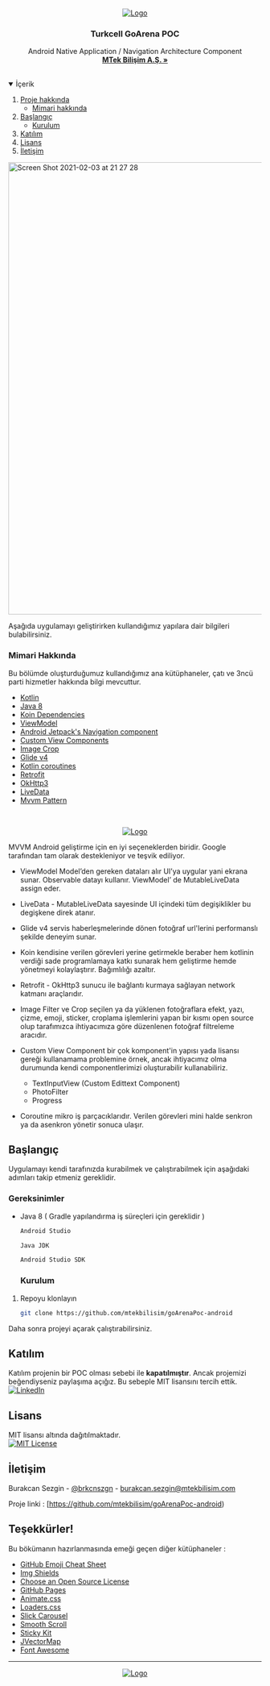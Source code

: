 
<!-- PROJECT LOGO -->
<br />
<p align="center">
  <a href="https://github.com/mtekbilisim">
    <img src="https://www.cioupdate.com.tr/wp-content/uploads/2020/06/poc.jpg" alt="Logo">
  </a>

<h3 align="center">Turkcell GoArena POC</h3>

  <p align="center">
    Android Native Application /  Navigation Architecture Component
    <br />
    <a href="http://www.mtekbilisim.com"><strong>MTek Bilişim A.Ş. »</strong></a>
    <br />
    <br />
  </p>
</p>

<!-- TABLE OF CONTENTS -->
<details open="open">
  <summary>İçerik</summary>
  <ol>
    <li>
      <a href="#about-the-project">Proje hakkında</a>
      <ul>
        <li><a href="#built-with">Mimari hakkında</a></li>
      </ul>
    </li>
    <li>
      <a href="#getting-started">Başlangıç</a>
      <ul>
        <li><a href="#installation">Kurulum</a></li>
      </ul>
    </li>
    <li><a href="#contributing">Katılım</a></li>
    <li><a href="#license">Lisans</a></li>
    <li><a href="#contact">İletişim</a></li>
  </ol>
</details>

<img width="898" alt="Screen Shot 2021-02-03 at 21 27 28" src="https://user-images.githubusercontent.com/34453671/106792295-02d35100-6667-11eb-97d6-ca519c2a2056.png" alt="Logo">


Aşağıda uygulamayı geliştirirken kullandığımız yapılara dair bilgileri bulabilirsiniz.

### Mimari Hakkında

Bu bölümde oluşturduğumuz kullandığımız ana kütüphaneler, çatı ve 3ncü parti hizmetler hakkında bilgi mevcuttur.

* [Kotlin](https://kotlinlang.org/)
* [Java 8](https://www.oracle.com/tr/java/technologies/javase-jdk8-downloads.html)
* [Koin Dependencies](https://insert-koin.io)
* [ViewModel](https://developer.android.com/topic/libraries/architecture/viewmodel?gclid=CjwKCAiAsOmABhAwEiwAEBR0ZmX9hYu395Djcu7p85bjdTzYDHVx2RC9eUfaxuN2Ez2WbRpt1vYHGRoCg8MQAvD_BwE&gclsrc=aw.ds)
* [Android Jetpack's Navigation component](https://developer.android.com/guide/navigation)
* [Custom View Components](https://developer.android.com/guide/topics/ui/custom-components)
* [Image Crop](https://github.com/igreenwood/SimpleCropView)
* [Glide v4](https://bumptech.github.io/glide/)
* [Kotlin coroutines](https://developer.android.com/kotlin/coroutines?gclid=CjwKCAiAsOmABhAwEiwAEBR0ZsmldRBZG-OZsDLssJfpn-6IX0JO-hNMxeXbAMElP8pkmziUrj-rCBoC3-sQAvD_BwE&gclsrc=aw.ds)
* [Retrofit](https://square.github.io/#android)
* [OkHttp3](https://square.github.io/okhttp/)
* [LiveData](https://developer.android.com/topic/libraries/architecture/livedata)
* [Mvvm Pattern](https://developer.android.com/jetpack/guide)


<br />
<p align="center">
  <a href="https://github.com/mtekbilisim">
    <img src="https://user-images.githubusercontent.com/34453671/106795233-e20cfa80-666a-11eb-8cb1-22e9c9c85409.png" alt="Logo">
  </a>
</p>

MVVM Android geliştirme için en iyi seçeneklerden biridir. Google tarafından tam olarak destekleniyor ve teşvik ediliyor.

* ViewModel Model’den gereken dataları alır UI’ya uygular yani ekrana sunar. Observable datayı kullanır. ViewModel’ de MutableLiveData assign eder. 
* LiveData - MutableLiveData sayesinde UI içindeki tüm degişiklikler bu degişkene direk atanır.
* Glide v4 servis haberleşmelerinde dönen fotoğraf url'lerini performanslı şekilde deneyim sunar.
* Koin kendisine verilen görevleri yerine getirmekle beraber hem kotlinin verdiği sade programlamaya katkı sunarak hem geliştirme hemde yönetmeyi kolaylaştırır. Bağımlılığı azaltır.
* Retrofit - OkHttp3  sunucu ile bağlantı kurmaya sağlayan network katmanı araçlarıdır.
* Image Filter ve Crop seçilen ya da yüklenen fotoğraflara efekt, yazı, çizme, emoji, sticker, croplama işlemlerini yapan bir kısmı open source olup tarafımızca ihtiyacımıza göre düzenlenen
  fotoğraf filtreleme aracıdır.
* Custom View Component bir çok komponent'in yapısı yada lisansı gereği kullanamama problemine örnek, ancak ihtiyacımız olma durumunda kendi componentlerimizi oluşturabilir kullanabiliriz.
    * TextInputView (Custom Edittext Component)
    * PhotoFilter
    * Progress
    
* Coroutine mikro iş parçacıklarıdır. Verilen görevleri mini halde senkron ya da asenkron yönetir sonuca ulaşır.

<!-- GETTING STARTED -->
## Başlangıç

Uygulamayı kendi tarafınızda kurabilmek ve çalıştırabilmek için aşağıdaki adımları takip etmeniz gereklidir.

### Gereksinimler

* Java 8 ( Gradle yapılandırma iş süreçleri için gereklidir )
  ```sh
  Android Studio
  ```
   ```sh
  Java JDK
  ```
   ```sh
  Android Studio SDK
  ```
  
  ### Kurulum

1. Repoyu klonlayın
   ```sh
   git clone https://github.com/mtekbilisim/goArenaPoc-android
   ```
 Daha sonra projeyi açarak çalıştırabilirsiniz.
 
 <!-- CONTRIBUTING -->
## Katılım

Katılım projenin bir POC olması sebebi ile **kapatılmıştır**. Ancak projemizi beğendiyseniz paylaşıma açığız. Bu sebeple MIT lisansını tercih ettik.</br>
[![LinkedIn][linkedin-shield]][linkedin-url]
<!-- LICENSE -->
## Lisans

MIT lisansı altında dağıtılmaktadır.</br>
[![MIT License][license-shield]][license-url]


<!-- CONTACT -->
## İletişim

Burakcan Sezgin - [@brkcnszgn](https://www.linkedin.com/in/brkcnszgn/) - burakcan.sezgin@mtekbilisim.com

Proje linki : [https://github.com/mtekbilisim/goArenaPoc-android)



<!-- ACKNOWLEDGEMENTS -->
## Teşekkürler!
Bu bökümanın hazırlanmasında emeği geçen diğer kütüphaneler : 
* [GitHub Emoji Cheat Sheet](https://www.webpagefx.com/tools/emoji-cheat-sheet)
* [Img Shields](https://shields.io)
* [Choose an Open Source License](https://choosealicense.com)
* [GitHub Pages](https://pages.github.com)
* [Animate.css](https://daneden.github.io/animate.css)
* [Loaders.css](https://connoratherton.com/loaders)
* [Slick Carousel](https://kenwheeler.github.io/slick)
* [Smooth Scroll](https://github.com/cferdinandi/smooth-scroll)
* [Sticky Kit](http://leafo.net/sticky-kit)
* [JVectorMap](http://jvectormap.com)
* [Font Awesome](https://fontawesome.com)

<!-- MARKDOWN LINKS & IMAGES -->
<!-- https://www.markdownguide.org/basic-syntax/#reference-style-links -->
[license-shield]: https://img.shields.io/github/license/othneildrew/Best-README-Template.svg?style=for-the-badge
[license-url]: https://opensource.org/licenses/MIT
[linkedin-shield]: https://img.shields.io/badge/-LinkedIn-black.svg?style=for-the-badge&logo=linkedin&colorB=555
[linkedin-url]: https://www.linkedin.com/in/brkcnszgn/
[product-screenshot]: images/screenshot.png

-------------
<p align="center">
  <a href="http://www.mtekbilisim.com/">
    <img src="http://www.mtekbilisim.com/img/logo.png" alt="Logo">
  </a>
</p>
